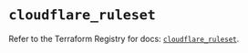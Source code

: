 # `cloudflare_ruleset`

Refer to the Terraform Registry for docs: [`cloudflare_ruleset`](https://registry.terraform.io/providers/cloudflare/cloudflare/5.4.0/docs/resources/ruleset).
